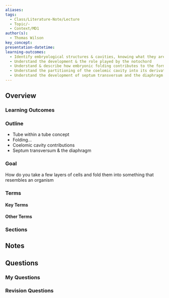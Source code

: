 ```yaml
---
aliases: 
tags:
  - Class/Literature-Note/Lecture
  - Topic/-
  - Context/MD1
author(s):
  - Thomas Wilson
key_concept: 
presentation-datetime: 
learning-outcomes:
  - Identify embryological structures & cavities, knowing what they are derived from
  - Understand the development & the role played by the notochord
  - Understand & describe how embryonic folding contributes to the formation of body cavities
  - Understand the partitioning of the coelomic cavity into its derivatives
  - Understand the development of septum transversum and the diaphragm
---
```



## Overview
### Learning Outcomes

### Outline
- Tube within a tube concept
- Folding…
- Coelomic cavity contributions
- Septum transversum & the diaphragm
### Goal
How do you take a few layers of cells and fold them into something that
resembles an organism
### Terms
#### Key Terms

#### Other Terms

### Sections


## Notes


## Questions

### My Questions
### Revision Questions




